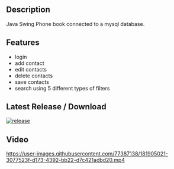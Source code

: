 Description
-

Java Swing Phone book connected to a mysql database.

Features
-

- login
- add contact
- edit contacts
- delete contacts
- save contacts
- search using 5 different types of filters

Latest Release / Download
-

[![release](https://img.shields.io/github/v/release/cobrel/webScrapingJavaSwingSelenium?logo=GitHub&style=for-the-badge)](https://github.com/cobrel/webScrapingJavaSwingSelenium/releases/tag/v1.0)

Video
-

https://user-images.githubusercontent.com/77387138/181905021-3077523f-d173-4392-bb22-d7c421adbd20.mp4
